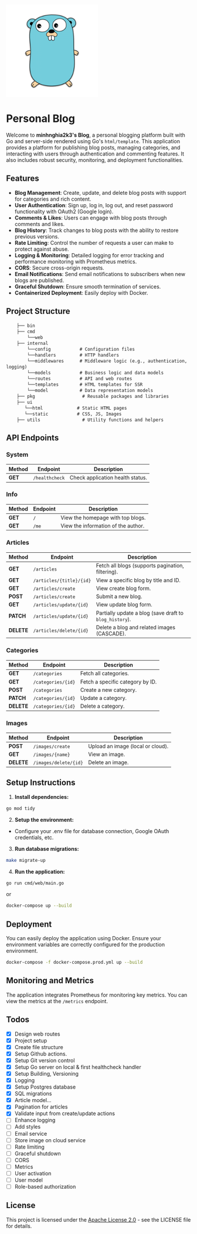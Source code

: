 <img height="250" src="ui/static/img/golang.png" width="250"/>

# Personal Blog

Welcome to **minhnghia2k3's Blog**,
a personal blogging platform built with Go and server-side rendered using Go's `html/template`.
This application provides a platform for publishing blog posts, managing categories,
and interacting with users through authentication and commenting features.
It also includes robust security, monitoring, and deployment functionalities.

## Features

- **Blog Management**: Create, update, and delete blog posts with support for categories and rich content.
- **User Authentication**: Sign up, log in, log out, and reset password functionality with OAuth2 (Google login).
- **Comments & Likes**: Users can engage with blog posts through comments and likes.
- **Blog History**: Track changes to blog posts with the ability to restore previous versions.
- **Rate Limiting**: Control the number of requests a user can make to protect against abuse.
- **Logging & Monitoring**: Detailed logging for error tracking and performance monitoring with Prometheus metrics.
- **CORS**: Secure cross-origin requests.
- **Email Notifications**: Send email notifications to subscribers when new blogs are published.
- **Graceful Shutdown**: Ensure smooth termination of services.
- **Containerized Deployment**: Easily deploy with Docker.

## Project Structure
```
    ├── bin
    ├── cmd
        └──web
    ├── internal
        └──config           # Configuration files
        └──handlers         # HTTP handlers
        └──middlewares      # Middleware logic (e.g., authentication, logging)
        └──models           # Business logic and data models
        └──routes           # API and web routes
        └──templates        # HTML templates for SSR
        └──model            # Data representation models
    ├── pkg                  # Reusable packages and libraries
    ├── ui
       └──html             # Static HTML pages
       └──static           # CSS, JS, Images
    ├── utils                # Utility functions and helpers
```

## API Endpoints

### System
| Method     | Endpoint                      | Description                                             |
|------------|-------------------------------|---------------------------------------------------------|
| **GET**    | `/healthcheck`                | Check application health status.                        |

### Info
| Method     | Endpoint                      | Description                                             |
|------------|-------------------------------|---------------------------------------------------------|
| **GET**    | `/`                           | View the homepage with top blogs.                       |
| **GET**    | `/me`                         | View the information of the author.                     |

### Articles
| Method     | Endpoint                      | Description                                             |
|------------|-------------------------------|---------------------------------------------------------|
| **GET**    | `/articles`                   | Fetch all blogs (supports pagination, filtering).       |
| **GET**    | `/articles/{title}/{id}`      | View a specific blog by title and ID.                   |
| **GET**    | `/articles/create`            | View create blog form.                                  |
| **POST**   | `/articles/create`            | Submit a new blog.                                      |
| **GET**    | `/articles/update/{id}`       | View update blog form.                                  |
| **PATCH**  | `/articles/update/{id}`       | Partially update a blog (save draft to `blog_history`). |
| **DELETE** | `/articles/delete/{id}`       | Delete a blog and related images (CASCADE).             |

### Categories
| Method     | Endpoint                      | Description                                             |
|------------|-------------------------------|---------------------------------------------------------|
| **GET**    | `/categories`                 | Fetch all categories.                                   |
| **GET**    | `/categories/{id}`            | Fetch a specific category by ID.                        |
| **POST**   | `/categories`                 | Create a new category.                                  |
| **PATCH**  | `/categories/{id}`            | Update a category.                                      |
| **DELETE** | `/categories/{id}`            | Delete a category.                                      |

### Images
| Method     | Endpoint                      | Description                                             |
|------------|-------------------------------|---------------------------------------------------------|
| **POST**   | `/images/create`              | Upload an image (local or cloud).                       |
| **GET**    | `/images/{name}`              | View an image.                                          |
| **DELETE** | `/images/delete/{id}`         | Delete an image.                                        |

## Setup Instructions

1. **Install dependencies:**

```bash
go mod tidy
```

2. **Setup the environment:**

- Configure your .env file for database connection, Google OAuth credentials, etc.

3. **Run database migrations:**

```bash
make migrate-up
```

4. **Run the application:**

```bash
go run cmd/web/main.go
```

or

```bash
docker-compose up --build
```

## **Deployment**

You can easily deploy the application using Docker. Ensure your environment variables are correctly configured for the
production environment.

```bash
docker-compose -f docker-compose.prod.yml up --build
```

## **Monitoring and Metrics**
The application integrates Prometheus for monitoring key metrics. You can view the metrics at the `/metrics` endpoint.

## Todos
- [x] Design web routes
- [x] Project setup
- [x] Create file structure
- [x] Setup Github actions.
- [x] Setup Git version control
- [x] Setup Go server on local & first healthcheck handler
- [x] Setup Building, Versioning
- [x] Logging
- [x] Setup Postgres database
- [x] SQL migrations
- [x] Article model...
- [x] Pagination for articles
- [x] Validate input from create/update actions
- [ ] Enhance logging
- [ ] Add styles
- [ ] Email service
- [ ] Store image on cloud service
- [ ] Rate limiting
- [ ] Graceful shutdown
- [ ] CORS
- [ ] Metrics
- [ ] User activation
- [ ] User model
- [ ] Role-based authorization

## License
This project is licensed under the [Apache License 2.0](https://www.apache.org/licenses/LICENSE-2.0) - see the LICENSE file for details.
